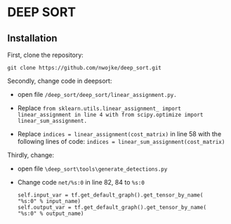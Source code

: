 # DEEP SORT
## Installation
First, clone the repository:
```
git clone https://github.com/nwojke/deep_sort.git
```
Secondly, change code in deepsort:

- open file `/deep_sort/deep_sort/linear_assignment.py.`

- Replace 
`from sklearn.utils.linear_assignment_ import linear_assignment in line 4 with from scipy.optimize import linear_sum_assignment.`

- Replace `indices = linear_assignment(cost_matrix)` in line 58 with the following lines of code:
`indices = linear_sum_assignment(cost_matrix)`

Thirdly, change:

- open file `\deep_sort\tools\generate_detections.py`

- Change code `net/%s:0` in line 82, 84 to `%s:0`
    ```
    self.input_var = tf.get_default_graph().get_tensor_by_name(
    "%s:0" % input_name)
    self.output_var = tf.get_default_graph().get_tensor_by_name(
    "%s:0" % output_name)
    ```
